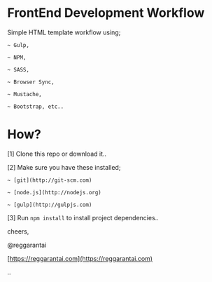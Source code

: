 # FrontEnd Development Workflow
Simple HTML template workflow using;

    ~ Gulp,

    ~ NPM,

    ~ SASS,

    ~ Browser Sync,

    ~ Mustache,

    ~ Bootstrap, etc..

# How?
[1] Clone this repo or download it..

[2] Make sure you have these installed;

    ~ [git](http://git-scm.com)

    ~ [node.js](http://nodejs.org)

    ~ [gulp](http://gulpjs.com)

[3] Run `npm install` to install project dependencies..


cheers,

@reggarantai

[https://reggarantai.com](https://reggarantai.com)

..
